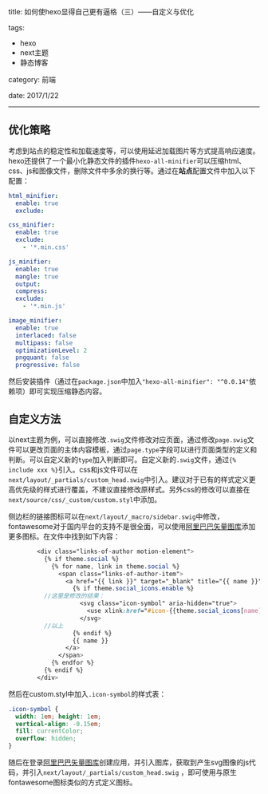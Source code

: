 title: 如何使hexo显得自己更有逼格（三）——自定义与优化

tags: 

- hexo
- next主题
- 静态博客

category: 前端

date: 2017/1/22

---


## 优化策略

  考虑到站点的稳定性和加载速度等，可以使用延迟加载图片等方式提高响应速度。hexo还提供了一个最小化静态文件的插件``hexo-all-minifier``可以压缩html、css、js和图像文件，删除文件中多余的换行等。通过在**站点**配置文件中加入以下配置：

  ```yaml
  html_minifier:
    enable: true
    exclude: 

  css_minifier:
    enable: true
    exclude: 
      - '*.min.css'

  js_minifier:
    enable: true
    mangle: true
    output:
    compress:
    exclude: 
      - '*.min.js'

  image_minifier:
    enable: true
    interlaced: false
    multipass: false
    optimizationLevel: 2
    pngquant: false
    progressive: false
  ```

  然后安装插件（通过在``package.json``中加入``"hexo-all-minifier": "^0.0.14"``依赖项）即可实现压缩静态内容。

  ## 自定义方法

  以next主题为例，可以直接修改``.swig``文件修改对应页面，通过修改``page.swig``文件可以更改页面的主体内容模板，通过``page.type``字段可以进行页面类型的定义和判断。可以自定义新的``type``加入判断即可。自定义新的``.swig``文件，通过``{% include xxx %}``引入。css和js文件可以在``next/layout/_partials/custom_head.swig``中引入。建议对于已有的样式定义更高优先级的样式进行覆盖，不建议直接修改原样式。另外css的修改可以直接在``next/source/css/_custom/custom.styl``中添加。

  侧边栏的链接图标可以在``next/layout/_macro/sidebar.swig``中修改，fontawesome对于国内平台的支持不是很全面，可以使用[阿里巴巴矢量图库](http://www.iconfont.cn)添加更多图标。在文件中找到如下内容：

  ```scss
          <div class="links-of-author motion-element">
            {% if theme.social %}
              {% for name, link in theme.social %}
                <span class="links-of-author-item">
                  <a href="{{ link }}" target="_blank" title="{{ name }}">
                    {% if theme.social_icons.enable %}
            //这里是修改的结果：
                      <svg class="icon-symbol" aria-hidden="true">
                        <use xlink:href="#icon-{{theme.social_icons[name] | default('link') | lower}}"></use>
                      </svg>
            //以上
                    {% endif %}
                    {{ name }}
                  </a>
                </span>
              {% endfor %}
            {% endif %}
          </div>
  ```

  然后在custom.styl中加入``.icon-symbol``的样式表：

  ```css
  .icon-symbol {
    width: 1em; height: 1em;
    vertical-align: -0.15em;
    fill: currentColor;
    overflow: hidden;
  }
  ```

  随后在登录[阿里巴巴矢量图库](http://www.iconfont.cn)创建应用，并引入图库，获取到产生svg图像的js代码，并引入``next/layout/_partials/custom_head.swig`` ，即可使用与原生fontawesome图标类似的方式定义图标。